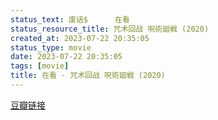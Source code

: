```yaml
---
status_text: 废话$      在看
status_resource_title: 咒术回战 呪術廻戦‎ (2020)
created_at: 2023-07-22 20:35:05
status_type: movie
date: 2023-07-22 20:35:05
tags: [movie]
title: 在看 - 咒术回战 呪術廻戦‎ (2020)
---
```

[豆瓣链接](https://movie.douban.com/subject/34895145/)
